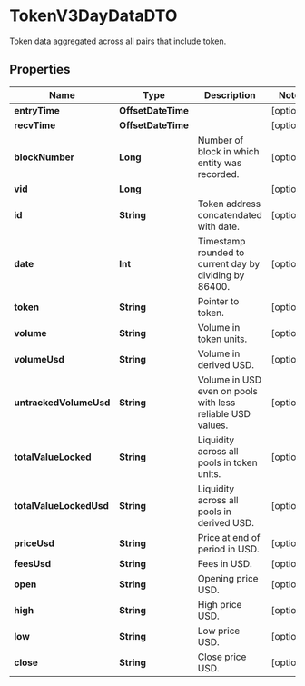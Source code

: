 

# TokenV3DayDataDTO

Token data aggregated across all pairs that include token.

## Properties

Name | Type | Description | Notes
------------ | ------------- | ------------- | -------------
**entryTime** | **OffsetDateTime** |  |  [optional]
**recvTime** | **OffsetDateTime** |  |  [optional]
**blockNumber** | **Long** | Number of block in which entity was recorded. |  [optional]
**vid** | **Long** |  |  [optional]
**id** | **String** | Token address concatendated with date. |  [optional]
**date** | **Int** | Timestamp rounded to current day by dividing by 86400. |  [optional]
**token** | **String** | Pointer to token. |  [optional]
**volume** | **String** | Volume in token units. |  [optional]
**volumeUsd** | **String** | Volume in derived USD. |  [optional]
**untrackedVolumeUsd** | **String** | Volume in USD even on pools with less reliable USD values. |  [optional]
**totalValueLocked** | **String** | Liquidity across all pools in token units. |  [optional]
**totalValueLockedUsd** | **String** | Liquidity across all pools in derived USD. |  [optional]
**priceUsd** | **String** | Price at end of period in USD. |  [optional]
**feesUsd** | **String** | Fees in USD. |  [optional]
**open** | **String** | Opening price USD. |  [optional]
**high** | **String** | High price USD. |  [optional]
**low** | **String** | Low price USD. |  [optional]
**close** | **String** | Close price USD. |  [optional]



